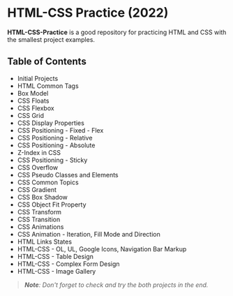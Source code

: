 # HTML-CSS Practice (2022)

**HTML-CSS-Practice** is a good repository for practicing HTML and CSS with the smallest project examples.

## Table of Contents
- Initial Projects
- HTML Common Tags
- Box Model
- CSS Floats
- CSS Flexbox
- CSS Grid
- CSS Display Properties
- CSS Positioning - Fixed - Flex
- CSS Positioning - Relative
- CSS Positioning - Absolute
- Z-Index in CSS
- CSS Positioning - Sticky
- CSS Overflow
- CSS Pseudo Classes and Elements
- CSS Common Topics
- CSS Gradient
- CSS Box Shadow
- CSS Object Fit Property
- CSS Transform
- CSS Transition
- CSS Animations
- CSS Animation - Iteration, Fill Mode and Direction
- HTML Links States
- HTML-CSS - OL, UL, Google Icons, Navigation Bar Markup
- HTML-CSS - Table Design
- HTML-CSS - Complex Form Design
- HTML-CSS - Image Gallery

> ***Note**: Don't forget to check and try the both projects in the end.*